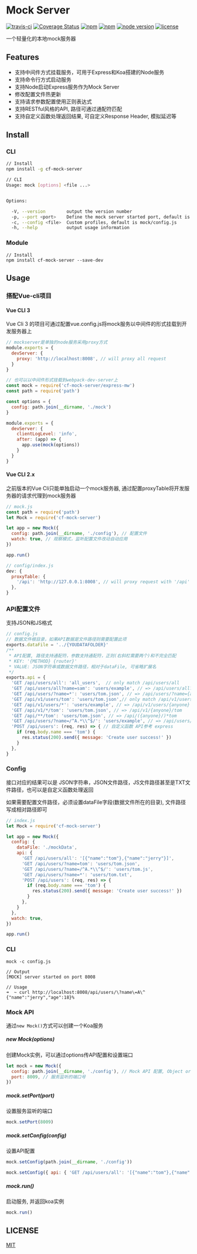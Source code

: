 # Mock Server

[![travis-ci](https://travis-ci.org/xiao555/mock-server.svg?branch=master)](https://travis-ci.org/xiao555/mock-server)
[![Coverage Status](https://coveralls.io/repos/github/xiao555/mock-server/badge.svg?branch=master)](https://coveralls.io/github/xiao555/mock-server?branch=master)
[![npm](https://img.shields.io/npm/dt/cf-mock-server.svg)](https://www.npmjs.com/package/cf-mock-server)
[![npm](https://img.shields.io/npm/v/cf-mock-server.svg)](https://www.npmjs.com/package/cf-mock-server)
[![node version](https://img.shields.io/badge/node.js-%3E=_7.10.1-green.svg)](http://nodejs.org/download/)
[![license](https://img.shields.io/github/license/mashape/apistatus.svg)](https://github.com/xiao555/mock-server/blob/master/LICENSE)

一个轻量化的本地mock服务器

## Features

* 支持中间件方式挂载服务，可用于Express和Koa搭建的Node服务
* 支持命令行方式启动服务
* 支持Node启动Express服务作为Mock Server
* 修改配置文件热更新
* 支持请求参数配置使用正则表达式
* 支持RESTful风格的API, 路径可通过通配符匹配
* 支持自定义函数处理返回结果, 可自定义Response Header, 模拟延迟等

## Install

### CLI

```bash
// Install
npm install -g cf-mock-server

// CLI
Usage: mock [options] <file ...>


Options:

  -V, --version        output the version number
  -p, --port <port>    Define the mock server started port, default is 8008
  -c, --config <file>  Custom profiles, default is mock/config.js
  -h, --help           output usage information
```

### Module

```shell
// Install
npm install cf-mock-server --save-dev
```

## Usage

### 搭配Vue-cli项目

#### Vue CLI 3

Vue Cli 3 的项目可通过配置vue.config.js将mock服务以中间件的形式挂载到开发服务器上

``` javascript
// mockserver是单独的node服务采用proxy方式
module.exports = {
  devServer: {
    proxy: 'http://localhost:8008', // will proxy all request
  }
}

// 也可以以中间件形式挂载到webpack-dev-server上
const mock = require('cf-mock-server/express-mw')
const path = require('path')

const options = {
  config: path.join(__dirname, './mock')
}

module.exports = {
  devServer: {
    clientLogLevel: 'info',
    after: (app) => {
      app.use(mock(options))
    }
  }
}
```

#### Vue CLI 2.x

之前版本的Vue Cli只能单独启动一个mock服务器, 通过配置proxyTable将开发服务器的请求代理到mock服务器

``` javascript
// mock.js
const path = require('path')
let Mock = require('cf-mock-server')

let app = new Mock({
  config: path.join(__dirname, './config'), // 配置文件
  watch: true, // 观察模式，监听配置文件改动自动应用
})

app.run()

// config/index.js
dev: {
  proxyTable: {
    '/api': 'http://127.0.0.1:8008', // will proxy request with '/api' prefix
  },
}
```

### API配置文件

支持JSON和JS格式

```javascript
// config.js
// 数据文件根目录，如果API数据是文件路径则需要配置此项
exports.dataFile = '../{YOUDATAFOLDER}'
/**
 * API配置, 路径支持通配符，参数支持通配符，正则(右斜杠需要两个)和不完全匹配
 * KEY: '{METHOD} {router}'
 * VALUE: JSON字符串或数据文件路径，相对于dataFile, 可省略扩展名
 */
exports.api = {
  'GET /api/users/all': 'all_users',  // only match /api/users/all
  'GET /api/users/all?name=sam': 'users/example', // => /api/users/all?name=sam&age=18
  'GET /api/users/?name=*': 'users/tom.json', // => /api/users/?name={anyone}
  'GET /api/v1/users/tom': 'users/tom.json',// only match /api/v1/users/tom
  'GET /api/v1/users/*': 'users/example', // => /api/v1/users/{anyone}
  'GET /api/v1/*/tom': 'users/tom.json', // => /api/v1/{anyone}/tom
  'GET /api/**/tom': 'users/tom.json', // => /api/({anyone}/)*tom
  'GET /api/users/?name=/^A.*\\^$/': 'users/example', // => /api/users/?name=A{.*}^
  'POST /api/users': (req, res) => { // 自定义函数 API参考 express
    if (req.body.name === 'tom') {
      res.status(200).send({ message: 'Create user success!' })
    }
  },
}
```

### Config

接口对应的结果可以是 JSON字符串，JSON文件路径，JS文件路径甚至是TXT文件路径，也可以是自定义函数处理返回

如果需要配置文件路径，必须设置dataFile字段(数据文件所在的目录), 文件路径写成相对路径即可

```javascript
// index.js
let Mock = require('cf-mock-server')

let app = new Mock({
  config: {
    dataFile: './mockData',
    api: {
      'GET /api/users/all': '[{"name":"tom"},{"name":"jerry"}]',
      'GET /api/users/?name=tom': 'users/tom.json',
      'GET /api/users/?name=/^A.*\\^$/': 'users/tom.js',
      'GET /api/users/?name=*': 'users/tom.txt',
      'POST /api/users': (req, res) => {
        if (req.body.name === 'tom') {
          res.status(200).send({ message: 'Create user success!' })
        }
      },
    }
  },
  watch: true,
})

app.run()
```

### CLI

``` shell
mock -c config.js

// Output
[MOCK] server started on port 8008

// Usage
➜  ~ curl http://localhost:8008/api/users/\?name\=A\^
{"name":"jerry","age":18}%
```

### Mock API

通过`new Mock()`方式可以创建一个Koa服务

##### new Mock(options)

创建Mock实例，可以通过options传API配置和设置端口

``` javascript
let mock = new Mock({
  config: path.join(__dirname, './config'), // Mock API 配置, Object or file path
  port: 8009, // 服务监听的端口号
})
```

##### mock.setPort(port)

设置服务监听的端口

``` javascript
mock.setPort(8009)
```

##### mock.setConfig(config)

设置API配置

``` javascript
mock.setConfig(path.join(__dirname, './config'))

mock.setConfig({ api: { 'GET /api/users/all': '[{"name":"tom"},{"name":"jerry"}]' } })
```

##### mock.run()

启动服务, 并返回koa实例

``` javascript
mock.run()
```

## LICENSE

[MIT](https://opensource.org/licenses/MIT)
